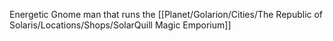 Energetic Gnome man that runs the [[Planet/Golarion/Cities/The Republic of Solaris/Locations/Shops/SolarQuill Magic Emporium]]